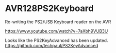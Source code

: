 # AVR128PS2Keyboard
Re-writing the PS2/USB Keyboard reader on the AVR

https://www.youtube.com/watch?v=7aXbh9VUB3U

Looks like the PS2KeyAdvanced has been updated.
https://github.com/techpaul/PS2KeyAdvanced

